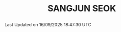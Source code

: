 <h1>
 <p align="center">
   SANGJUN SEOK
 </p>
</h1>

<!--START_SECTION:waka-->

 Last Updated on 16/09/2025 18:47:30 UTC
<!--END_SECTION:waka-->
